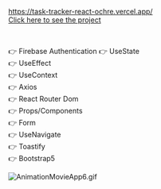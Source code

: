 https://task-tracker-react-ochre.vercel.app/
<br>
[Click here to see the project](https://task-tracker-react-ochre.vercel.app/)

<br>

👉 Firebase Authentication
👉 UseState <br>
👉 UseEffect <br>
👉 UseContext <br>
👉 Axios<br>
👉 React Router Dom <br>
👉 Props/Components <br>
👉 Form<br>
👉 UseNavigate<br>
👉 Toastify<br>
👉 Bootstrap5 <br>


![AnimationMovieApp6.gif](https://github.com/ridvankoseler/MovieAppReact/blob/076902a80897683912d06a4f5e64defebeb9ac1c/AnimationMovieApp6.gif)
